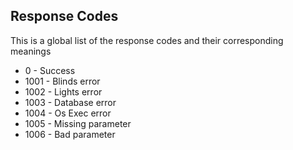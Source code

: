 ## Response Codes

This is a global list of the response codes and their corresponding meanings

- 0 - Success
- 1001 - Blinds error
- 1002 - Lights error
- 1003 - Database error
- 1004 - Os Exec error
- 1005 - Missing parameter
- 1006 - Bad parameter
